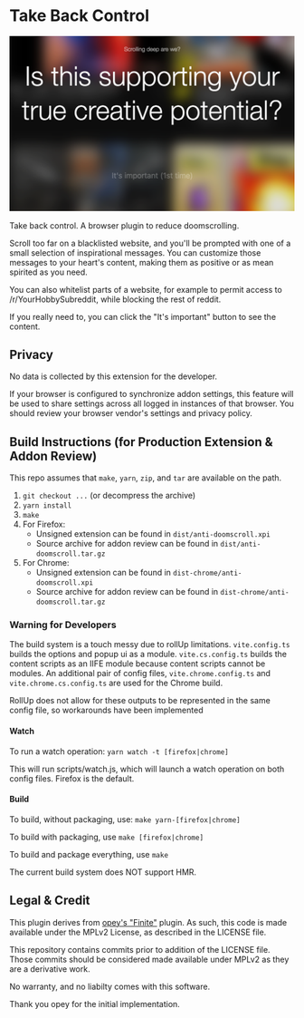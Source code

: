 # Take Back Control

![Screenshot](/.github/screenshot.png?raw=true)

Take back control.
A browser plugin to reduce doomscrolling.

Scroll too far on a blacklisted website, and you'll be prompted with one of
a small selection of inspirational messages. You can customize those
messages to your heart's content, making them as positive or as mean spirited
as you need.

You can also whitelist parts of a website, for example to permit access to
/r/YourHobbySubreddit, while blocking the rest of reddit.

If you really need to, you can click the "It's important" button to see
the content.

## Privacy

No data is collected by this extension for the developer.

If your browser is configured to synchronize addon settings, this feature will
be used to share settings across all logged in instances of that browser. You should review your browser vendor's settings and privacy policy.

## Build Instructions (for Production Extension & Addon Review)

This repo assumes that `make`, `yarn`, `zip`, and `tar` are available on the
path.

1. `git checkout ...` (or decompress the archive)
2. `yarn install`
3. `make`
4. For Firefox:
   - Unsigned extension can be found in `dist/anti-doomscroll.xpi`
   - Source archive for addon review can be found in `dist/anti-doomscroll.tar.gz`
5. For Chrome:
   - Unsigned extension can be found in `dist-chrome/anti-doomscroll.xpi`
   - Source archive for addon review can be found in `dist-chrome/anti-doomscroll.tar.gz`

### Warning for Developers

The build system is a touch messy due to rollUp limitations. `vite.config.ts`
builds the options and popup ui as a module. `vite.cs.config.ts` builds the
content scripts as an IIFE module because content scripts cannot be modules.
An additional pair of config files, `vite.chrome.config.ts` and
`vite.chrome.cs.config.ts` are used for the Chrome build.

RollUp does not allow for these outputs to be represented in the same config
file, so workarounds have been implemented

#### Watch

To run a watch operation:
`yarn watch -t [firefox|chrome]`

This will run scripts/watch.js, which will launch a watch operation on both
config files. Firefox is the default.

#### Build

To build, without packaging, use:
`make yarn-[firefox|chrome]`

To build with packaging, use
`make [firefox|chrome]`

To build and package everything, use
`make`

The current build system does NOT support HMR.

## Legal & Credit

This plugin derives from [opey's "Finite"](https://addons.mozilla.org/en-US/firefox/addon/finite/) plugin. As such,
this code is made available under the MPLv2 License, as described in the LICENSE
file.

This repository contains commits prior to addition of the LICENSE file. Those
commits should be considered made available under MPLv2 as they are a
derivative work.

No warranty, and no liabilty comes with this software.

Thank you opey for the initial implementation.
